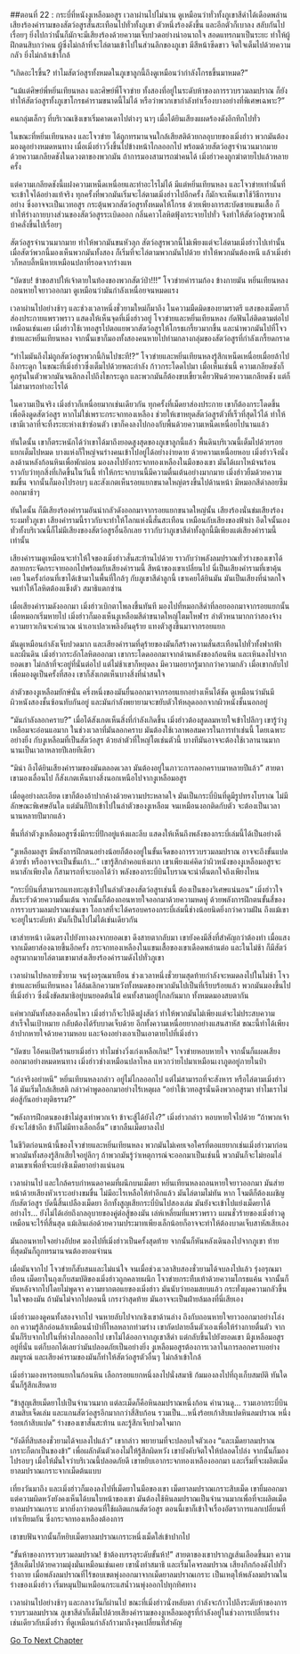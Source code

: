 ##ตอนที่ 22 : กระบี่ที่หนังงูเหลือมอสูร
เวลาผ่านไปไม่นาน ดูเหมือนว่าทั่วทั้งภูเขาสีดำได้เดือดพล่าน เสียงร้องคำรามของสัตว์อสูรสั่นสะเทือนไปทั่วทั้งภูเขา ตัวหนึ่งร้องดังขึ้น และอีกตัวก็เบาลง สลับกันไปเรื่อยๆ ยิ่งไปกว่านั้นก็มักจะมีเสียงร้องด้วยความเจ็บปวดอย่างน่าอนาถใจ สอดแทรกมาเป็นระยะ ทำให้ผู้ฝึกตนสิบกว่าคน ผู้ซึ่งไม่กล้าที่จะไล่ตามเข้าไปในส่วนลึกของภูเขา มีสีหน้าซีดขาว จิตใจเต็มไปด้วยความกลัว ยิ่งไม่กล้าเข้าใกล้

“เกิดอะไรขึ้น? ทำไมสัตว์อสูรทั้งหมดในภูเขาลูกนี้ถึงดูเหมือนว่ากำลังโกรธขึ้นมาหมด?”

“แม้แต่ศิษย์พี่หยิ่นเทียนหลง และศิษย์พี่โจวข่าย ทั้งสองที่อยู่ในระดับห้าของการรวบรวมลมปราณ ก็ยังทำให้สัตว์อสูรทั้งภูเขาโกรธคำรามขนาดนี้ไม่ได้ หรือว่าพวกเขากำลังทำเรื่องบางอย่างที่พิเศษเฉพาะ?”

คนกลุ่มเล็กๆ ที่บริเวณเชิงเขาเริ่มคาดเดาไปต่างๆ นาๆ เมื่อได้ยินเสียงแผดร้องดังอึกทึกไปทั่ว

ในขณะที่หยิ่นเทียนหลง และโจวข่าย ได้ถูกทรมานจนใกล้เสียสติด้วยกลอุบายของเมิ่งฮ่าว พวกมันต้องมองดูอย่างหมดหนทาง เมื่อเมิ่งฮ่าววิ่งขึ้นไปข้างหน้าไกลออกไป พร้อมด้วยสัตว์อสูรจำนวนมากมาย ด้วยความเกลียดชังในดวงตาของพวกมัน ถ้าการมองสามารถฆ่าคนได้ เมิ่งฮ่าวคงถูกฆ่าตายไปแล้วหลายครั้ง

แต่ความเกลียดชังนี้แฝงความเหน็ดเหนื่อยและทำอะไรไม่ได้ มีแต่หยิ่นเทียนหลง และโจวข่ายเท่านั้นที่จะเข้าใจได้อย่างแท้จริง ทุกครั้งที่พวกมันเริ่มจะไล่ตามเมิ่งฮ่าวไปอีกครั้ง ก็มักจะเห็นเขาใช้วิธีการบางอย่าง ซึ่งอาจจะเป็นเวทอสูร กระตุ้นพวกสัตว์อสูรทั้งหมดให้โกรธ ด้วยเพียงการสะบัดชายแขนเสื้อ ก็ทำให้ร่างกายบางส่วนของสัตว์อสูรระเบิดออก กลิ่นคาวโลหิตฟุ้งกระจายไปทั่ว จึงทำให้สัตว์อสูรพวกนี้บ้าคลั่งขึ้นไปเรื่อยๆ

สัตว์อสูรจำนวนมากมาย ทำให้พวกมันขนหัวลุก สัตว์อสูรพวกนี้ไม่เพียงแต่จะไล่ตามเมิ่งฮ่าวไปเท่านั้น เมื่อสัตว์พวกนี้มองเห็นพวกมันทั้งสอง ก็เริ่มที่จะไล่ตามพวกมันไปด้วย ทำให้พวกมันต้องหนี แล้วเมิ่งฮ่าวก็หลบลี้หนีหายเหมือนปลาที่รอดจากร่างแห

“บัดซบ! ข้าขอสาปให้เจ้าตายในท้องของพวกสัตว์ป่า!!!” โจวข่ายคำรามก้อง ข้างกายมัน หยิ่นเทียนหลงถอนหายใจยาวออกมา ดูเหมือนว่ามันกำลังเหนื่อยจนหมดแรง

เวลาผ่านไปอย่างช้าๆ และช่วงเวลาหนึ่งชั่วยามใหม่ก็มาถึง ในความมืดมิดของยามราตรี แสงของเม็ดยาก็ส่องประกายแพรวพราว แสดงให้เห็นจุดที่เมิ่งฮ่าวอยู่ โจวข่ายและหยิ่นเทียนหลง กัดฟันไล่ติดตามต่อไป เหมือนเช่นเคย เมิ่งฮ่าวใช้เวทอสูรไปตอแยพวกสัตว์อสูรให้โกรธเกรี้ยวมากขึ้น และนำพวกมันไปที่โจวข่ายและหยิ่นเทียนหลง จากนั้นเขาก็มองทั้งสองคนหายไปท่ามกลางกลุ่มของสัตว์อสูรที่กำลังเกรี้ยดกราด

“ทำไมมันถึงไม่ถูกสัตว์อสูรพวกนี้กินไปซะที!?” โจวข่ายและหยิ่นเทียนหลงรู้สึกเหน็ดเหนื่อยเมื่อยล้าไปถึงกระดูก ในขณะที่เมิ่งฮ่าวซึ่งเต็มไปด้วยพละกำลัง ก้าวกระโดดไปมา เมื่อเห็นเช่นนี้ ความเกลียดชังก็คุกรุ่นในตัวพวกมันจนลึกลงไปถึงไขกระดูก และพวกมันก็ต้องขบเขี้ยวเคี้ยวฟันด้วยความเกลียดชัง แต่ก็ไม่สามารถทำอะไรได้

ในความเป็นจริง เมิ่งฮ่าวก็เหนื่อยมากเช่นเดียวกัน ทุกครั้งที่เม็ดยาส่องประกาย เขาก็ต้องกระโดดขึ้นเพื่อดึงดูดสัตว์อสูร หากไม่ใช่เพราะกระจกทองเหลือง ช่วยให้เขาหยุดสัตว์อสูรตัวที่เร็วที่สุดไว้ได้ ทำให้เขามีเวลาที่จะทิ้งระยะห่างเข้าซ่อนตัว เขาก็คงลงไปกองกับพื้นด้วยความเหน็ดเหนื่อยไปนานแล้ว

ทันใดนั้น เขาก็ตระหนักได้ว่าเขาได้มาถึงยอดสูงสุดของภูเขาลูกนี้แล้ว พื้นดินบริเวณนี้เต็มไปด้วยรอยแยกเต็มไปหมด บางแห่งก็ใหญ่จนร่างคนเข้าไปอยู่ได้อย่างง่ายดาย ด้วยความเหนื่อยหอบ เมิ่งฮ่าวจึงนั่งลงด้านหลังก้อนหินเพื่อพักผ่อน มองลงไปยังกระจกทองเหลืองในมือของเขา มันได้เผาไหม้จนร้อน ราวกับว่าทุกสิ่งที่เกิดขึ้นในวันนี้ ทำให้กระจกบานนี้มีความตื่นเต้นอย่างมากมาย เมิ่งฮ่าวยิ้มด้วยความขมขื่น จากนั้นก็มองไปรอบๆ และสังเกตเห็นรอยแยกขนาดใหญ่ตรงขึ้นไปด้านหน้า มีหมอกสีดำลอยซึมออกมาช้าๆ

ทันใดนั้น ก็มีเสียงร้องคำรามอันน่ากลัวดังออกมาจากรอยแยกขนาดใหญ่นั้น เสียงร้องนั่นข่มเสียงร้องระงมทั่วภูเขา เสียงคำรามนี้ราวกับจะทำให้โลกแห่งนี้สั่นสะเทือน เหมือนกับเสียงของฟ้าผ่า อึดใจนั้นเอง ทั่วทั้งบริเวณนี้ก็ไม่มีเสียงของสัตว์อสูรอื่นอีกเลย ราวกับว่าภูเขาสีดำทั้งลูกนี้มีเพียงแต่เสียงคำรามนี้เท่านั้น

เสียงคำรามดูเหมือนจะทำให้ใจของเมิ่งฮ่าวสั่นสะท้านไปด้วย ราวกับว่าพลังลมปราณทั่วร่างของเขาได้สลายกระจัดกระจายออกไปพร้อมกับเสียงคำรามนี้ สีหน้าของเขาเปลี่ยนไป นี่เป็นเสียงคำรามที่เขาคุ้นเคย ในครั้งก่อนที่เขาได้เข้ามาในพื้นที่ใกล้ๆ กับภูเขาสีดำลูกนี้ เขาเคยได้ยินมัน มันเป็นเสียงที่น่าตกใจจนทำให้โลหิตต้องแข็งตัว สมาธิแตกซ่าน

เมื่อเสียงคำรามดังออกมา เมิ่งฮ่าวเบิกตาโพลงขึ้นทันที มองไปที่หมอกสีดำที่ลอยออกมาจากรอยแยกนั้น เมื่อหมอกเริ่มหายไป เมิ่งฮ่าวก็มองเห็นงูเหลือมสีดำขนาดใหญ่โตมโหฬาร ลำตัวหนามากกว่าสองจ้าง ความยาวเกินจะคำนวณ นำเอาเปลวเพลิงอันดุร้าย แทงตัวสูงขึ้นมาจากรอยแยก

มันดูเหมือนกำลังเจ็บปวดมาก และเสียงคำรามที่ดุร้ายของมันก็สร้างความสั่นสะเทือนไปทั่วทั้งฟากฟ้าและผืนดิน เมิ่งฮ่าวกระอักโลหิตออกมา เขากระโดดออกมาจากด้านหลังของก้อนหิน และเหินลงไปจากยอดเขา ไม่กล้าที่จะอยู่ที่นั่นต่อไป แต่ไม่ช้าเขาก็หยุดลง มีความอยากรู้มากกว่าความกลัว เมื่อเขากลับไปเพื่อมองดูเป็นครั้งที่สอง เขาก็สังเกตเห็นบางสิ่งที่น่าสนใจ

ลำตัวของงูเหลือมยักษ์นั่น ครึ่งหนึ่งของมันยื่นออกมาจากรอยแยกอย่างเห็นได้ชัด ดูเหมือนว่ามันมีผิวหนังสองชั้นซ้อนทับกันอยู่ และมันกำลังพยายามจะขยับตัวให้หลุดออกจากผิวหนังชั้นนอกอยู่

“มันกำลังลอกคราบ?” เมื่อได้สังเกตเห็นสิ่งที่กำลังเกิดขึ้น เมิ่งฮ่าวต้องสูดลมหายใจเข้าไปลึกๆ เขารู้ว่างูเหลือมจะอ่อนแอมาก ในช่วงเวลาที่มันลอกคราบ มันต้องใช้เวลาพอสมควรในการทำเช่นนี้ โดยเฉพาะอย่างยิ่ง กับงูเหลือมที่เป็นสัตว์อสูร ด้วยลำตัวที่ใหญ่โตเช่นตัวนี้ บางทีมันอาจจะต้องใช้เวลานานมาก นานเป็นเวลาหลายปีเลยทีเดียว

“มิน่า ถึงได้ยินเสียงคำรามของมันตลอดเวลา มันต้องอยู่ในภาวะการลอกคราบมาหลายปีแล้ว” สายตาเขามองเลื่อนไป ก็สังเกตเห็นบางสิ่งนอกเหนือไปจากงูเหลือมอสูร

เมื่อดูอย่างละเอียด เขาก็ต้องอ้าปากค้างด้วยความประหลาดใจ มันเป็นกระบี่บินที่ดูมีรูปทรงโบราณ ไม่มีลักษณะพิเศษอันใด แต่มันก็ปักเข้าไปในลำตัวของงูเหลือม จนเหมือนงอกติดกับตัว จะต้องเป็นเวลานานหลายปีมากแล้ว

พื้นที่ลำตัวงูเหลือมอสูรซึ่งมีกระบี่ปักอยู่แห้งและลีบ แสดงให้เห็นถึงพลังของกระบี่เล่มนี้ได้เป็นอย่างดี

“งูเหลือมอสูร มีพลังการฝึกตนอย่างน้อยก็ต้องอยู่ในขั้นเจ็ดของการรวบรวมลมปราณ อาจจะถึงขั้นแปดด้วยซ้ำ หรืออาจจะเป็นขั้นเก้า…” เขารู้สึกลำคอแห้งผาก เขาเพียงแค่คิดว่าผิวหนังของงูเหลือมอสูรจะหนาสักเพียงใด ก็สามารถที่จะบอกได้ว่า พลังของกระบี่บินโบราณจะน่าตื่นตกใจถึงเพียงไหน

“กระบี่บินที่สามารถแทงทะลุเข้าไปในลำตัวของสัตว์อสูรเช่นนี้ ต้องเป็นของวิเศษแน่นอน” เมิ่งฮ่าวใจสั่นระรัวด้วยความตื่นเต้น จากนั้นก็ต้องถอนหายใจออกมาด้วยความหดหู่ ด้วยพลังการฝึกตนขั้นสี่ของการรวบรวมลมปราณเช่นเขา โอกาสที่จะได้ครอบครองกระบี่เล่มนี้ช่างน้อยนิดยิ่งกว่าความฝัน ถึงแม้เขาจะอยู่ในระดับห้า มันก็เป็นไปไม่ได้เช่นเดียวกัน

เขาส่ายหน้า เดินตรงไปยังทางลงจากยอดเขา ดึงสายตากลับมา เขายังคงมีสิ่งที่สำคัญกว่าต้องทำ เมื่อแสงจากเม็ดยาส่องฉายขึ้นอีกครั้ง กระจกทองเหลืองในแขนเสื้อของเขาเดือดพล่านต่อ และในไม่ช้า ก็มีสัตว์อสูรมากมายไล่ตามเขามาส่งเสียงร้องคำรามดังไปทั่วภูเขา

เวลาผ่านไปหลายชั่วยาม จนรุ่งอรุณมาเยือน ช่วงเวลาหนึ่งชั่วยามสุดท้ายกำลังจะหมดลงไปในไม่ช้า โจวข่ายและหยิ่นเทียนหลง ได้ล้มเลิกความหวังทั้งหมดของพวกมันไปเป็นที่เรียบร้อยแล้ว พวกมันมองขึ้นไปที่เมิ่งฮ่าว ซึ่งนั่งขัดสมาธิอยู่บนยอดต้นไม้ คนทั้งสามอยู่ไกลกันมาก ทั้งหมดมองสบตากัน

แค่พวกมันทั้งสองเคลื่อนไหว เมิ่งฮ่าวก็จะไปดึงฝูงสัตว์ ทำให้พวกมันไม่เพียงแต่จะไม่ประสบความสำเร็จในเป้าหมาย กลับต้องได้รับบาดเจ็บด้วย อีกทั้งความเหนื่อยยากอย่างแสนสาหัส ขณะนี้ทำได้เพียงอ้าปากหายใจด้วยความหอบ และจ้องอย่างเอาเป็นเอาตายไปที่เมิ่งฮ่าว

“บัดซบ ไอ้คนเปิดร้านยาเมิ่งฮ่าว ทำไมช่างวิ่งเก่งเหลือเกิน!” โจวข่ายหอบหายใจ จากนั้นก็แผดเสียงออกมาอย่างหมดหนทาง เมิ่งฮ่าวช่างเหมือนปลาไหล แหวกว่ายไปมาเหมือนเงาภูตอยู่ภายในป่า

“เก่งจริงอย่าหนี” หยิ่นเทียนหลงกล่าว อยู่ไม่ไกลออกไป แต่ไม่สามารถที่จะสังหาร หรือไล่ตามเมิ่งฮ่าวได้ มันเริ่มใกล้เสียสติ กล่าวคำพูดออกมาอย่างไร้เหตุผล “อย่าใช้เวทอสูรนั่นดึงพวกอสูรมา ทำไมเราไม่ต่อสู้กันอย่างยุติธรรม?”

“พลังการฝึกตนของข้าไม่สูงเท่าพวกเจ้า ข้าจะสู้ได้ยังไง?” เมิ่งฮ่าวกล่าว หอบหายใจไปด้วย “ถ้าพวกเจ้ายังจะไล่ข้าอีก ข้าก็ไม่มีทางเลือกอื่น” เขากลืนเม็ดยาลงไป

ในชีวิตก่อนหน้านี้ของโจวข่ายและหยิ่นเทียนหลง พวกมันไม่เคยเจอใครที่ตอแยยากเช่นเมิ่งฮ่าวมาก่อน พวกมันทั้งสองรู้สึกเสียใจอยู่ลึกๆ ถ้าพวกมันรู้ว่าเหตุการณ์จะออกมาเป็นเช่นนี้ พวกมันก็จะไม่ยอมไล่ตามเขาเพื่อที่จะแย่งชิงเม็ดยาอย่างแน่นอน

เวลาผ่านไป และใกล้ครบกำหนดอาคมที่ผนึกบนเม็ดยา หยิ่นเทียนหลงถอนหายใจยาวออกมา มันส่ายหน้าด้วยเสียงหัวเราะอย่างขมขื่น ไม่มีอะไรเหลือให้ทำอีกแล้ว มันไล่ตามไม่ทัน หาก โจมตีก็ต้องเผชิญกับสัตว์อสูร บัดนี้สิ้นเปลืองเม็ดยา อีกทั้งสูญเสียกระบี่บินไปสองเล่ม มันยังจะเข้าไปแย่งเม็ดยาได้อย่างไร… ยังไม่ได้เอ่ยถึงกลอุบายของคู่ต่อสู้ของมัน เล่ห์เหลี่ยมที่แพรวพราว แผนชั่วร้ายของเมิ่งฮ่าวดูเหมือนจะไร้ที่สิ้นสุด แม้เลินเล่อด้วยความประมาทเพียงเล็กน้อยก็อาจจะทำให้ต้องบาดเจ็บสาหัสเสียเอง

มันถอนหายใจอย่างอัปยศ มองไปที่เมิ่งฮ่าวเป็นครั้งสุดท้าย จากนั้นก็หันหลังเดินลงไปจากภูเขา ท้ายที่สุดมันก็ถูกทรมานจนต้องยอมจำนน

เมื่อมันจากไป โจวข่ายก็สับสนและไม่แน่ใจ จนเมื่อช่วงเวลาสิบสองชั่วยามได้จบลงไปแล้ว รุ่งอรุณมาเยือน เม็ดยาในถุงเก็บสมบัติของเมิ่งฮ่าวถูกคลายผนึก โจวข่ายกระทืบเท้าด้วยความโกรธแค้น จากนั้นก็หันหลังจากไปโดยไม่พูดจา ความยากตอแยของเมิ่งฮ่าว มันนับว่ายอมสยบแล้ว กระทั่งผุดความกลัวขึ้นในใจของมัน ถ้ามันไม่จากไปตอนนี้ เกรงว่าสุดท้าย มันอาจจะเป็นฝ่ายล้มลงที่นี่เสียเอง

เมิ่งฮ่าวมองดูคนทั้งสองจากไป จนหายลับไปจากเชิงเขาด้านล่าง ถึงกับถอนหายใจยาวออกมาอย่างโล่งอก ความรู้สึกอ่อนล้าเหมือนน้ำป่าที่ไหลหลากท่วมร่าง เขากัดปลายลิ้นตัวเองเพื่อให้ร่างกายตื่นตัว จากนั้นก็รีบจากไปในที่ห่างไกลออกไป เขาไม่ได้ออกจากภูเขาสีดำ แต่กลับขึ้นไปยังยอดเขา มีงูเหลือมอสูรอยู่ที่นั่น แต่ก็บอกได้เลยว่ามันปลอดภัยเป็นอย่างยิ่ง งูเหลือมอสูรต้องการเวลาในการลอกคราบอย่างสมบูรณ์ และเสียงคำรามของมันก็ทำให้สัตว์อสูรตัวอื่นๆ ไม่กล้าเข้าใกล้

เมิ่งฮ่าวมองหารอยแยกในก้อนหิน เลือกรอยแยกหนึ่งลงไปนั่งสมาธิ ก้มมองลงไปที่ถุงเก็บสมบัติ ทันใดนั้นก็รู้สึกเสียดาย

“ข้าสูญเสียเม็ดยาไปเป็นจำนวนมาก แต่ละเม็ดก็คือหินลมปราณหนึ่งก้อน คำนวนดู… รวมเอากระบี่บินสามสิบเจ็ดเล่ม และแกนสัตว์อสูรอีกมากกว่าสี่สิบก้อน รวมเป็น…หนึ่งร้อยเก้าสิบแปดหินลมปราณ หนึ่งร้อยเก้าสิบแปด” ร่างของเขาสั่นสะท้าน และรู้สึกเจ็บปวดใจมาก

“ยังดีที่สิบสองชั่วยามได้จบลงไปแล้ว” เขากล่าว พยายามที่จะปลอบใจตัวเอง “และเม็ดยาลมปราณเกราะก็ตกเป็นของข้า” เพื่อผลักดันตัวเองไม่ให้รู้สึกผิดหวัง เขาบังคับจิตใจให้ปลอดโปล่ง จากนั้นก็มองไปรอบๆ เมื่อให้มั่นใจว่าบริเวณนี้ปลอดภัยดี เขาหยิบเอากระจกทองเหลืองออกมา และเริ่มที่จะผลิตเม็ดยาลมปราณเกราะจากเม็ดต้นแบบ

เที่ยงวันมาถึง และเมิ่งฮ่าวก็มองลงไปที่เม็ดยาในมือของเขา เม็ดยาลมปราณเกราะสิบเม็ด เขายิ้มออกมา แต่ความผิดหวังยังคงเห็นได้บนใบหน้าของเขา มันต้องใช้หินลมปราณเป็นจำนวนมากเพื่อที่จะผลิตเม็ดยาลมปราณเกราะ มากยิ่งกว่าตอนที่ใช้ผลิตแกนสัตว์อสูร ตอนนี้เขาก็เข้าใจเรื่องอัตราการแลกเปลี่ยนที่เท่าเทียมกัน ซึ่งกระจกทองเหลืองต้องการ

เขาขบฟันจากนั้นก็หยิบเม็ดยาลมปราณเกราะหนึ่งเม็ดใส่เข้าปากไป

“ขั้นห้าของการรวบรวมลมปราณ! ข้าต้องบรรลุระดับขั้นห้า!” สายตาของเขาปรากฎเส้นเลือดขึ้นมา ความรู้สึกเต็มไปด้วยความมุ่งมั่นเหมือนเช่นเคย เขานั่งทำสมาธิ และเริ่มโคจรลมปราณ เสียงกึกก้องดังไปทั่วร่างกาย เมื่อพลังลมปราณที่ไร้ขอบเขตพุ่งออกมาจากเม็ดยาลมปราณเกราะ เป็นเหตุให้พลังลมปราณในร่างของเมิ่งฮ่าว เริ่มหมุนปั่นเหมือนกระแสน้ำวนพุ่งออกไปทุกทิศทาง

เวลาผ่านไปอย่างช้าๆ และกลางวันก็ผ่านไป ขณะที่เมิ่งฮ่าวนั่งหลับตา กำลังจะก้าวไปถึงระดับห้าของการรวบรวมลมปราณ ภูเขาสีดำก็เต็มไปด้วยเสียงคำรามของงูเหลือมอสูรที่กำลังอยู่ในช่วงการเปลี่ยนร่าง เช่นเดียวกับเมิ่งฮ่าว ที่ดูเหมือนกำลังก้าวมาถึงจุดเปลี่ยนที่สำคัญ


[Go To Next Chapter]( ./23.md)